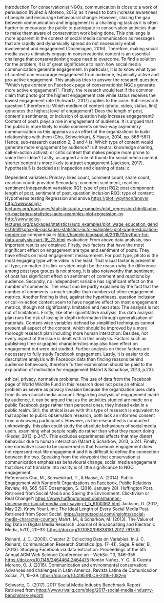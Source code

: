 Introduction 
For conservationist NGOs, communication is close to a work of persuasion (Núñez & Moreno, 2016) as it needs to both increase awareness of people and encourage behavioural change. However, closing the gap between communication and engagement is a challenging task as it is often harder to encourage the public to participate in conservation activities than to make them aware of conservation work being done. This challenge is more apparent in the context of social media communication as messages that are rapidly and dynamically spread do not necessarily entail involvement and engagement (Dosemagen, 2016). Therefore, making social media users ultimately engage in conservationist content is an essential challenge that conservationist groups need to overcome.
To find a solution for the problem, it is of great significance to learn how social media communication generate engagement. In particular, it is to know what type of content can encourage engagement from audience, especially active and pro-active engagement.
This analysis tries to answer the research question: "Which type content on Facebook page of conservationist NGOs generate more active engagement?".
Firstly, the research would test if the common claim that photo got the highest engagement rate while status receives the lowest engagement rate (Schwartz, 2017) applies to the case. Sub-research question 1 therefore is:
Which medium of content (photo, video, status, link) generates the highest level of engagement? 
Does the length of post, content's sentiments, or inclusion of question help increase engagement?
Content of posts plays a role in engagement of audience. It is argued that the public is more likely to make comments on two-way asymmetry communication as this appears as an effort of the organizations to build relationships with them (Cho, Schweickart, & Haase, 2014, pp. 566-567). Hence, sub-research question 2, 3 and 4 is: 
Which type of content would generate more engagement by audience? Is it neutral knowledge sharing, call-in-action activist, or critic content that makes people more prone to voice their ideas? 
Lastly, as argued a rule of thumb for social media content, shorter content is more likely to  attract engagement (Jackson, 2017), hypothesis 5 is decided as:
Inspection and cleaning of data:
c

Dependent variables: 
Primary: likes count, comment count, share count, reaction count: provided
Secondary: comment sentiment, reaction sentiment
Independent variables: 
RQ1: type of post 
RQ2: post component: length of post, sentiment of post, question inclusion
RQ3: type of content: 
Hypotheses testing
Regression and anova
https://plot.ly/python/anova/ 
http://www.scipy-lectures.org/packages/statistics/auto_examples/plot_regression.html#sphx-glr-packages-statistics-auto-examples-plot-regression-py 
http://www.scipy-lectures.org/packages/statistics/auto_examples/plot_wage_education_gender.html#sphx-glr-packages-statistics-auto-examples-plot-wage-education-gender-py 
compare pairs
http://hamelg.blogspot.nl/2015/11/python-for-data-analysis-part-16_23.html 
evaluation: 
From above data analysis, two important results are obtained. Firstly, two factors that have the most significant effect on engagement are type and sentiment of posts. They have effects on most engagement measurement. For post type, photo is the most engaging type while video is the least. That visual factor is present in all type, no matter it is link or video might be the reason why the difference among post type groups is not strong. It is also noteworthy that sentiment of post has significant effect on sentiment of comment and reactions by audience. Secondly, no independent variable has significant effect on the number of comments. The result can be partly explained by the fact that the number of comments is much smaller than numbers of other engagement metrics. Another finding is that, against the hypotheses, question inclusion or call-in-action content seem to have negative effect on most engagement metrics, though not significantly. 
limitation and next step: 
The analysis is not out of limitations. Firstly, like other quantitative analysis, this data analysis plan runs the risk of losing in-depth information through generalization of materials. Content-wise variables defined by simplified techniques cannot present all aspect of the content, which should be improved by a more thorough research plan including more human interaction. 
Besides, not every aspect of the issue is dealt with in this analysis. Factors such as publishing time or graphic characteristics may also have effect on engagement but were not studied. Further analysis on these factors are necessary to fully study Facebook engagement.
Lastly, it is easier to do descriptive analysis with Facebook data than finding reasons behind audience behaviours, therefore further examination should be paid to the exploration of motivation for engagement (Mahrt & Scharkow, 2013, p.23). 

ethical, privacy, normative problems:
The use of data from the Facebook page of World Wildlife Fund in this research does not pose an ethical problem as severe as privacy invasion because the organization uses data from its own social media account. Regarding analysis of engagement made by audience, it can be argued that as the activities studied are made on a public Facebook page rather than personal ones, they indeed exist in a public realm. Still, the ethical issue with this type of research is equivalent to that applies to public observation research, both lack an informed consent from unknowing participants. However, as the researched is conducted unknowingly, this plan could study the absolute behaviours of social media users, examining what people really do rather than what they report doing (Rieder, 2013, p.347). This excludes experimental effects that may distort behaviour due to human interaction (Mahrt & Scharkow, 2013, p.24).
Finally, one normative issue to be concerned is that Facebook engagement does not represent real-life engagement and it is difficult to define the connection between the two. Speaking from the viewpoint that conservationist communication emphasises behavioural change, social media engagement that does not translate into reality is of little significance to NGO engagement.  
References
Cho, M., Schweickart, T., & Haase, A. (2014). Public Engagement with Nonprofit Organizations on Facebook. Public Relations Review, 40, 565-567.
Dosemagen, S. (2016, January 28). Huffington Post. Retrieved from Social Media and Saving the Environment: Clicktivism or Real Change?: https://www.huffingtonpost.com/shannon-dosemagen-/social-media-and-saving-t_b_9100362.html 
Jackson, D. (2017, May 22). Know Your Limit: The Ideal Length of Every Social Media Post. Retrieved from Spout Social: https://sproutsocial.com/insights/social-media-character-counter/
Mahrt, M., & Scharkow, M. (2013). The Value of Big Data in Digital Media Research. Journal of Broadcasting and Electronic Media, 57(1), 20–33. https://doi.org/10.1080/08838151.2012.761700

Reinard, J. C. (2006). Chapter 2: Collecting Data on Variables. In J. C. Reinard, Communication Research Statistics (pp. 17-41). Sage.
Rieder, B. (2013). Studying Facebook via data extraction. Proceedings of the 5th Annual ACM Web Science Conference on - WebSci ’13, 346–355. https://doi.org/10.1145/2464464.2464475
Román Núñez, Y. C., & Cuesta Moreno, O. J. (2016). Communication and environmental conservation: Advances and challenges in Latin America. Revista Latina de Comunicacion Social, 71, 15–39. https://doi.org/10.4185/RLCS-2016-1082en

Schwartz, C. (2017). 2017 Social Media Industry Benchmark Report. Retrieved from https://www.rivaliq.com/blog/2017-social-media-industry-benchmark-report/


